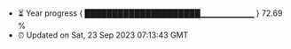 - ⏳ Year progress { █████████████████████▁▁▁▁▁▁▁▁▁ } 72.69 %
- ⏰ Updated on Sat, 23 Sep 2023 07:13:43 GMT

